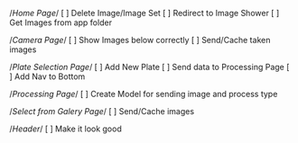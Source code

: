 /*Home Page*/
[ ] Delete Image/Image Set
[ ] Redirect to Image Shower
[ ] Get Images from app folder

/*Camera Page*/
[ ] Show Images below correctly
[ ] Send/Cache taken images

/*Plate Selection Page*/
[ ] Add New Plate
[ ] Send data to Processing Page
[ ] Add Nav to Bottom

/*Processing Page*/
[ ] Create Model for sending image and process type

/*Select from Galery Page*/
[ ] Send/Cache images

/*Header*/
[ ] Make it look good





